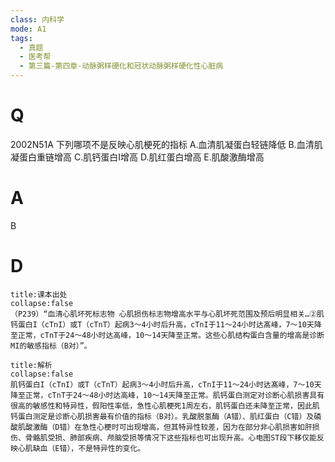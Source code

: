 ```yaml
---
class: 内科学
mode: A1
tags:
  - 真题
  - 医考帮
  - 第三篇-第四章-动脉粥样硬化和冠状动脉粥样硬化性心脏病
---
```


# Q
2002N51A 下列哪项不是反映心肌梗死的指标
A.血清肌凝蛋白轻链降低
B.血清肌凝蛋白重链增高
C.肌钙蛋白I增高
D.肌红蛋白增高
E.肌酸激酶增高

# A
B
# D
```ad-note
title:课本出处
collapse:false
（P239）“血清心肌坏死标志物 心肌损伤标志物增高水平与心肌坏死范围及预后明显相关…②肌钙蛋白I（cTnI）或T（cTnT）起病3～4小时后升高，cTnI于11～24小时达髙峰，7～10天降至正常，cTnT于24～48小时达高峰，10～14天降至正常。这些心肌结构蛋白含量的增高是诊断MI的敏感指标（B对）”。
```

```ad-summary
title:解析
collapse:false
肌钙蛋白I（cTnI）或T（cTnT）起病3～4小时后升高，cTnI于11～24小时达髙峰，7～10天降至正常，cTnT于24～48小时达高峰，10～14天降至正常。肌钙蛋白测定对诊断心肌损害具有很高的敏感性和特异性，假阳性率低，急性心肌梗死1周左右，肌钙蛋白还未降至正常，因此肌钙蛋白测定是诊断心肌损害最有价值的指标（B对）。乳酸脱氢酶（A错）、肌红蛋白（C错）及磷酸肌酸激酶（D错）在急性心梗时可出现增高，但其特异性较差，因为在部分非心肌损害如肝损伤、骨骼肌受损、肺部疾病、颅脑受损等情况下这些指标也可出现升高。心电图ST段下移仅能反映心肌缺血（E错），不是特异性的变化。
```


